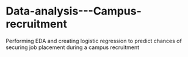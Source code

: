 # Data-analysis---Campus-recruitment
Performing EDA and creating logistic regression to predict chances of securing job placement during a campus recruitment
